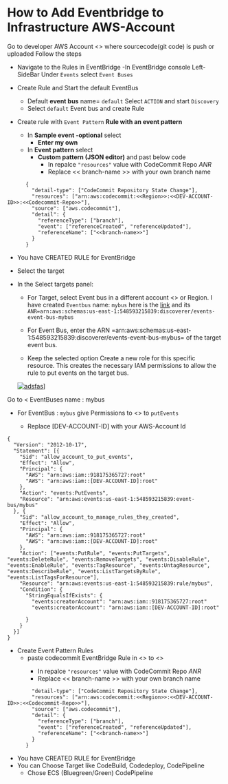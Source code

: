
# How to Add Eventbridge to Infrastructure AWS-Account

Go to developer AWS Account <<Developer-Account-Id>> where sourcecode(git code) is push or uploaded
Follow the steps 
- Navigate to the Rules in EventBridge 
  -In EventBridge console Left-SideBar Under `Events`  select `Event Buses`
  
- Create Rule and Start the default EventBus
  - Default **event bus** name= `default` Select `ACTION` and start `Discovery`
  - Select `default` Event bus and create Rule
- Create rule with  `Event Pattern`  **Rule with an event pattern**
  - In **Sample event -optional** select
    - **Enter my own**
  - In **Event pattern** select
    - **Custom pattern (JSON editor)** and past below code
      - In repalce `"resources"` value with CodeCommit Repo *ANR*
      - Replace << branch-name >> with your own branch name
```
      {
        "detail-type": ["CodeCommit Repository State Change"],
        "resources": ["arn:aws:codecommit:<<Region>>:<<DEV-ACCOUNT-ID>>:<<Codecommit-Repo>>"],
        "source": ["aws.codecommit"],
        "detail": {
          "referenceType": ["branch"],
          "event": ["referenceCreated", "referenceUpdated"],
          "referenceName": ["<<branch-name>>"]
        }
      }
``` 
- You have CREATED RULE for EventBridge

- Select the target
- In the Select targets panel:
    - For Target, select Event bus in a  different account <<Infrastructure-Account-Id>>  or Region.
      I have created `Eventbus` name: `mybus` here is the [link](https://us-east-1.console.aws.amazon.com/events/home?region=us-east-1#/eventbus/mybus "link1") and its `ANR=arn:aws:schemas:us-east-1:548593215839:discoverer/events-event-bus-mybus`
      
    - For Event Bus, enter the ARN =arn:aws:schemas:us-east-1:548593215839:discoverer/events-event-bus-mybus=  of the target event bus.
      
    - Keep the selected option Create a new role for this specific resource. This creates the necessary IAM permissions to allow the rule to put events on the target bus.
	
  [![adsfas](https://d2908q01vomqb2.cloudfront.net/1b6453892473a467d07372d45eb05abc2031647a/2021/04/12/crossregion2.png )](https://d2908q01vomqb2.cloudfront.net/1b6453892473a467d07372d45eb05abc2031647a/2021/04/12/crossregion2.png "adsfas")]

Go to <<Infrastructure-Accound-Id>  EventBuses name : mybus
- For EventBus : `mybus` give Permissions to <<Developer-Account-Id>> to `putEvents`
  - Replace [DEV-ACCOUNT-ID] with your AWS-Account Id
```
{
  "Version": "2012-10-17",
  "Statement": [{
    "Sid": "allow_account_to_put_events",
    "Effect": "Allow",
    "Principal": {
      "AWS": "arn:aws:iam::918175365727:root"
      "AWS": "arn:aws:iam::[DEV-ACCOUNT-ID]:root"
    },
    "Action": "events:PutEvents",
    "Resource": "arn:aws:events:us-east-1:548593215839:event-bus/mybus"
  }, {
    "Sid": "allow_account_to_manage_rules_they_created",
    "Effect": "Allow",
    "Principal": {
      "AWS": "arn:aws:iam::918175365727:root"
      "AWS": "arn:aws:iam::[DEV-ACCOUNT-ID]:root"
    },
    "Action": ["events:PutRule", "events:PutTargets", "events:DeleteRule", "events:RemoveTargets", "events:DisableRule", "events:EnableRule", "events:TagResource", "events:UntagResource", "events:DescribeRule", "events:ListTargetsByRule", "events:ListTagsForResource"],
    "Resource": "arn:aws:events:us-east-1:548593215839:rule/mybus",
    "Condition": {
      "StringEqualsIfExists": {
        "events:creatorAccount": "arn:aws:iam::918175365727:root"
        "events:creatorAccount": "arn:aws:iam::[DEV-ACCOUNT-ID]:root"
      
      }
    }
  }]
}
```    
- Create Event Pattern Rules
  - paste codecommit EventBridge Rule in <<DEV-ACCOUND-ID>> to <<Infrastructure-Account-Id>>
      - In repalce `"resources"` value with CodeCommit Repo *ANR*
      - Replace << branch-name >> with your own branch name   
```      {
        "detail-type": ["CodeCommit Repository State Change"],
        "resources": ["arn:aws:codecommit:<<Region>>:<<DEV-ACCOUNT-ID>>:<<Codecommit-Repo>>"],
        "source": ["aws.codecommit"],
        "detail": {
          "referenceType": ["branch"],
          "event": ["referenceCreated", "referenceUpdated"],
          "referenceName": ["<<branch-name>>"]
        }
      }
```

- You have CREATED RULE for EventBridge
- You can Choose Target like CodeBuild, Codedeploy, CodePipeline
  - Chose ECS (Bluegreen/Green) CodePipeline 

